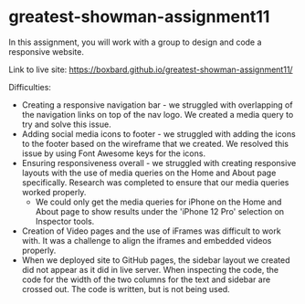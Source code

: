 # greatest-showman-assignment11
In this assignment, you will work with a group to design and code a responsive website.

Link to live site: https://boxbard.github.io/greatest-showman-assignment11/

Difficulties: 
- Creating a responsive navigation bar - we struggled with overlapping of the navigation links on top of the nav logo. We created a media query to try and solve this issue.
- Adding social media icons to footer - we struggled with adding the icons to the footer based on the wireframe that we created. We resolved this issue by using Font Awesome keys for the icons. 
- Ensuring responsiveness overall - we struggled with creating responsive layouts with the use of media queries on the Home and About page specifically. Research was completed to ensure that our media queries worked properly.
    - We could only get the media queries for iPhone on the Home and About page to show results under the 'iPhone 12 Pro' selection on Inspector tools.
- Creation of Video pages and the use of iFrames was difficult to work with. It was a challenge to align the iframes and embedded videos properly.
- When we deployed site to GitHub pages, the sidebar layout we created did not appear as it did in live server. When inspecting the code, the code for the width of the two columns for the text and sidebar are crossed out. The code is written, but is not being used. 
